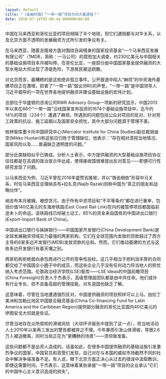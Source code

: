 ```yaml
---
layout: default
title: "《金融时报》“一带一路”项目为何大量遇阻？"
date: 2018-07-14T05:00:44.000000+08:00
---
```


中国在马来西亚和哥伦比亚的项目相隔了半个地球，但它们遇阻都与对华关系，以及北京方面不透明的发展融资方式所引发的争议有关。

在马来西亚，随着吉隆坡方面对围绕丑闻缠身的国家投资基金“一个马来西亚发展有限公司”（1MDB，简称：一马公司）的腐败加大调查，约230亿美元与中国相关的基础设施项目本月被叫停。在哥伦比亚，一座部分由中国国家基金提供融资的大型水电站大坝出现了溃堤危险，下游居民被迫疏散。

对北京而言，最糟糕的是这些绝非孤立事件。公开报道中陷入“麻烦”的中资海外基建项目正在激增，损害了“一带一路”倡议(BRI)的声誉。“一带一路”是中国领导人习近平倡导的一项在世界各地提供融资并建设基础设施的宏伟计划。

总部位于华盛顿的咨询公司RWR Advisory Group一项新的研究显示，中国2013年以来在66个“一带一路”沿线国家宣布投资的1674个基础设施项目中，迄今约14%的项目（234个）遭遇了麻烦。所遇到的问题包括公众对项目的反对、针对劳工政策的抗议、施工延期以及国家安全担忧，其中大部分问题源于管理不善。

柏林智库墨卡托中国研究中心(Mercator Institute for China Studies)副总裁胡谧空(Mikko Huotari)称这些应归咎于管理缺位，他表示：“存在相对漠视当地情况、国家风险以及……普遍缺乏透明度的问题。”

部分此类缺陷似乎已铸成。分析人士表示，中方提供融资的大型基础设施项目协议往往都是在高调的政治宣示中达成，使得接收国很难提出反对意见——即便可行性研究发现了问题。

以马来西亚为例，习近平曾在2016年盛赞吉隆坡，并以“唇齿相依”形容中马关系，时任马来西亚总理纳吉布•拉扎克(Najib Razak)则称中国为“真正的朋友和战略伙伴”。

纳吉布本月被捕，被控贪污。由于所有中资项目和“不平等条约”都在进行重审，包括价值140亿美元的东海岸铁路(East Coast Rail Link)在内的被暂停项目都面临前途未卜的命运。该铁路线已经破土动工，85%的资金来自国有的中国进出口银行(Export-Import Bank of China)。

中国进出口银行与姊妹银行——中国国家开发银行(China Development Bank)是全球发展融资领域实力最强的两家机构，它们在全球范围内发放的贷款超过了西方主导的6家多边开发银行(MDB)发放贷款的总和。然而，它们推动基建的方式与这些多边开发银行有着天壤之别。

两家机构拒绝面向承包商进行公开的竞争性投标。这几乎相当于把利润丰厚的合同都交给了中国国企小圈子中的成员，而这些企业几乎没有任何动力将当地人的担忧纳入考虑范围。伦敦政治经济学院(LSE)智库——LSE Ideas的中国前瞻项目(China Foresight)负责人于杰表示，高级管理层团队都是由中共任命。他们或许有行业专长，但不具备高超的管理技能，对东道国也缺乏了解。

这意味着，尽管在当地遭遇强烈反对，中国提供融资的项目照样可以上马。由拉丁美洲和加勒比地区中国联合融资基金(China Co-financing Fund for Latin America and the Caribbean Region)提供部分融资的哥伦比亚国内40亿美元的伊图安戈大坝就是佐证。

尽管当地存在众所周知的滑坡风险（大坝环评报告中提到了这一点），但当地活动人士2010年以来再三发出的警告都被弃之不理。今年暴雨引发山体滑坡，导致2.6万人被迫撤离，同时当局正在为“更糟糕的场景”——溃坝做准备。

这些问题都不是出资人造成的。话虽如此，在很多中国提供融资的基础设施引发激烈争议的国家，中国官员和高管们发现，自己对在与本国的威权市场截然不同的社会中解决争端准备不足。有人说，眼下北京方面正决心从过去的错误中汲取教训，即便这需要时间。于杰表示，这意味着某些承接“一带一路”项目的企业承认“它们的中国中心主义意识造成的损失”。

